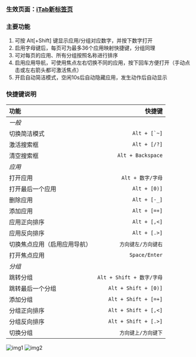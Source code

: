 ### 生效页面：[iTab新标签页](https://go.itab.link)

### 主要功能

1. 可按 Alt[+Shift] 键显示应用/分组对应数字，并按下数字打开
2. 启用字母键后，每页可为最多36个应用映射快捷键，分组同理
3. 可对每页的应用、所有分组按照名称进行排序
4. 启用应用导航，可使用焦点左右切换不同的应用，按下回车方便打开（手动点击或左右箭头都可激活焦点）
5. 开启自动简洁模式，空闲10s后自动隐藏应用，发生动作后自动显示

### 快捷键说明

| **功能**         |               **快捷键** |
|:---------------|----------------------:|
| *一般*           |
| 切换简洁模式         |      ```Alt + [`~]``` |
| 激活搜索框          |          `Alt + [/?]` |
| 清空搜索框          |     `Alt + Backspace` |
| *应用*           |
| 打开应用           |         `Alt + 数字/字母` |
| 打开最后一个应用       |          `Alt + [0)]` |
| 删除应用           |          `Alt + [-_]` |
| 添加应用           |          `Alt + [=+]` |
| 应用正向排序         |          `Alt + [,<]` |
| 应用反向排序         |          `Alt + [.>]` |
| 切换焦点应用（启用应用导航） |           `方向键左/方向键右` |
| 打开焦点应用         |         `Space/Enter` |
| *分组*           |
| 跳转分组           | `Alt + Shift + 数字/字母` |
| 跳转最后一个分组       |  `Alt + Shift + [0)]` |
| 添加分组           |  `Alt + Shift + [=+]` |
| 分组正向排序         |  `Alt + Shift + [,<]` |
| 分组反向排序         |  `Alt + Shift + [.>]` |
| 切换分组           |           `方向键上/方向键下` |

![img1](https://gitlab.com/methink/UserScripts/-/raw/main/iTab+/img/1.jpeg)
![img2](https://gitlab.com/methink/UserScripts/-/raw/main/iTab+/img/2.jpeg)
